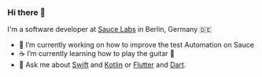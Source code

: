 ### Hi there 👋

I'm a software developer at [Sauce Labs](https://saucelabs.com/) in Berlin, Germany 🇩🇪

- 🔭 I’m currently working on how to improve the test Automation on Sauce
- ☕ I’m currently learning how to play the guitar 🎸
- 💬 Ask me about [Swift](https://swift.org/) and [Kotlin](https://kotlinlang.org/) or [Flutter](https://flutter.dev) and [Dart](https://dart.dev).
